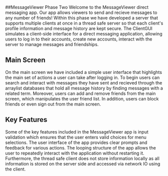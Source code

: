 ##MessageViewer Phase Two
Welcome to the MessageViewer direct messaging app. Our app allows viewers to send and recieve messages to any number of friends! Within this phase we have developed a server that supports multiple clients at once in a thread safe server so that each client's profile information and message history are kept secure. The ClientGUI simulates a client-side interface for a direct messaging application, allowing users to log in to their accounts, create new accounts, interact with the server to manage messages and friendships. 

 ## Main Screen
On the main screen we have included a simple user interface that highlights the main set of actions a user can take after logging in. To begin users can search and interact with messages they have sent and recieved through the arraylist databases that hold all message history by finding messages with a related term. Moreover, users can add and remove friends from the main screen, which manipulates the user friend list. In addition, users can block friends or even sign out from the main screen. 

## Key Features
Some of the key features included in the MessageViewer app is input validation which ensures that the user enters valid choices for menu selections. The user interface of the app provides clear prompts and feedback for various actions. The looping structure of the app allows the user to repeatedly interact with the application without restarting it. Furthermore, the thread safe client does not store information locally as all information is stored on the server side and accessed via network IO using the client.

